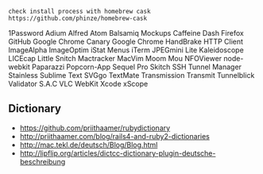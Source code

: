     check install process with homebrew cask
    https://github.com/phinze/homebrew-cask

1Password
Adium
Alfred
Atom
Balsamiq Mockups
Caffeine
Dash
Firefox
GitHub
Google Chrome Canary
Google Chrome
HandBrake
HTTP Client
ImageAlpha
ImageOptim
iStat Menus
iTerm
JPEGmini Lite
Kaleidoscope
LICEcap
Little Snitch
Mactracker
MacVim
Moom
Mou
NFOViewer
node-webkit
Paparazzi
Popcorn-App
Sequel Pro
Skitch
SSH Tunnel Manager
Stainless
Sublime Text
SVGgo
TextMate
Transmission
Transmit
Tunnelblick
Validator S.A.C
VLC
WebKit
Xcode
xScope

## Dictionary
* https://github.com/priithaamer/rubydictionary
* http://priithaamer.com/blog/rails4-and-ruby2-dictionaries
* http://mac.tekl.de/deutsch/Blog/Blog.html
* http://lipflip.org/articles/dictcc-dictionary-plugin-deutsche-beschreibung
